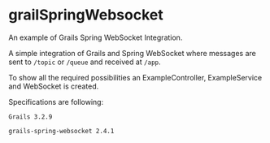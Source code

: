 # grailSpringWebsocket
An example of Grails Spring WebSocket Integration.

A simple integration of Grails and Spring WebSocket where messages are sent to `/topic` or `/queue` and received at `/app`.

To show all the required possibilities an ExampleController, ExampleService and WebSocket is created.

Specifications are following:
 
`Grails 3.2.9`

`grails-spring-websocket 2.4.1`


